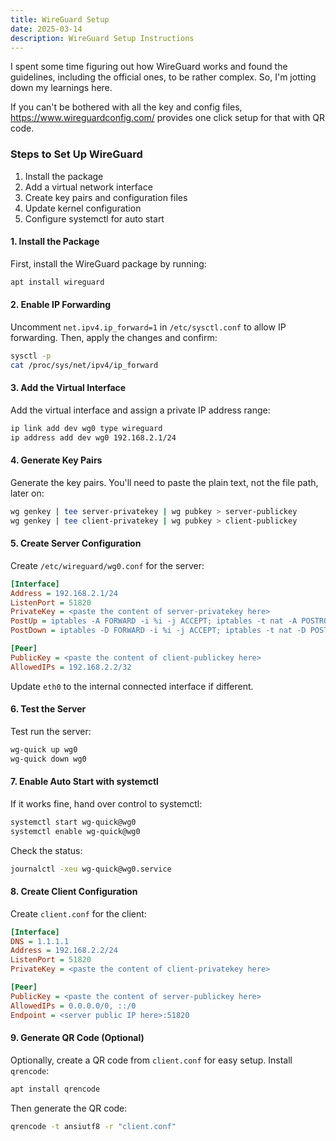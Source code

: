```yaml
---
title: WireGuard Setup
date: 2025-03-14
description: WireGuard Setup Instructions
---
```


I spent some time figuring out how WireGuard works and found the guidelines, including the official ones, to be rather complex. So, I'm jotting down my learnings here.

If you can't be bothered with all the key and config files, https://www.wireguardconfig.com/ provides one click setup for that with QR code.

### Steps to Set Up WireGuard

1. Install the package
2. Add a virtual network interface
3. Create key pairs and configuration files
4. Update kernel configuration
5. Configure systemctl for auto start

#### 1. Install the Package

First, install the WireGuard package by running:
```sh
apt install wireguard
```

#### 2. Enable IP Forwarding

Uncomment `net.ipv4.ip_forward=1` in `/etc/sysctl.conf` to allow IP forwarding. Then, apply the changes and confirm:
```sh
sysctl -p
cat /proc/sys/net/ipv4/ip_forward
```

#### 3. Add the Virtual Interface

Add the virtual interface and assign a private IP address range:
```sh
ip link add dev wg0 type wireguard
ip address add dev wg0 192.168.2.1/24
```

#### 4. Generate Key Pairs

Generate the key pairs. You'll need to paste the plain text, not the file path, later on:
```sh
wg genkey | tee server-privatekey | wg pubkey > server-publickey
wg genkey | tee client-privatekey | wg pubkey > client-publickey
```

#### 5. Create Server Configuration

Create `/etc/wireguard/wg0.conf` for the server:
```ini
[Interface]
Address = 192.168.2.1/24
ListenPort = 51820
PrivateKey = <paste the content of server-privatekey here>
PostUp = iptables -A FORWARD -i %i -j ACCEPT; iptables -t nat -A POSTROUTING -o eth0 -j MASQUERADE
PostDown = iptables -D FORWARD -i %i -j ACCEPT; iptables -t nat -D POSTROUTING -o eth0 -j MASQUERADE

[Peer]
PublicKey = <paste the content of client-publickey here>
AllowedIPs = 192.168.2.2/32
```
Update `eth0` to the internal connected interface if different.

#### 6. Test the Server

Test run the server:
```sh
wg-quick up wg0
wg-quick down wg0
```

#### 7. Enable Auto Start with systemctl

If it works fine, hand over control to systemctl:
```sh
systemctl start wg-quick@wg0
systemctl enable wg-quick@wg0
```
Check the status:
```sh
journalctl -xeu wg-quick@wg0.service
```

#### 8. Create Client Configuration

Create `client.conf` for the client:
```ini
[Interface]
DNS = 1.1.1.1
Address = 192.168.2.2/24
ListenPort = 51820
PrivateKey = <paste the content of client-privatekey here>

[Peer]
PublicKey = <paste the content of server-publickey here>
AllowedIPs = 0.0.0.0/0, ::/0
Endpoint = <server public IP here>:51820
```

#### 9. Generate QR Code (Optional)

Optionally, create a QR code from `client.conf` for easy setup. Install `qrencode`:
```sh
apt install qrencode
```
Then generate the QR code:
```sh
qrencode -t ansiutf8 -r "client.conf"
```

